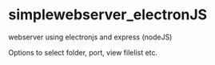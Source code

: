 # simplewebserver_electronJS
webserver using electronjs and express (nodeJS)

Options to select folder, port, view filelist etc.
